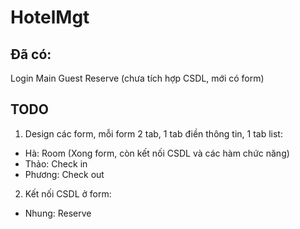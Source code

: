 # HotelMgt

## Đã có:
Login
Main
Guest
Reserve (chưa tích hợp CSDL, mới có form)

## TODO
1. Design các form, mỗi form 2 tab, 1 tab điền thông tin, 1 tab list:
- Hà: Room (Xong form, còn kết nối CSDL và các hàm chức năng)
- Thảo: Check in
- Phương: Check out
2. Kết nối CSDL ở form:
- Nhung: Reserve